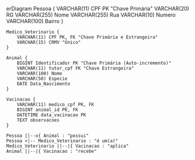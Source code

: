 erDiagram
    Pessoa {
        VARCHAR(11) CPF PK "Chave Primária"
        VARCHAR(20) RG
        VARCHAR(255) Nome
        VARCHAR(255) Rua
        VARCHAR(10) Numero
        VARCHAR(100) Bairro
    }

    Medico_Veterinario {
        VARCHAR(11) CPF PK, FK "Chave Primária e Estrangeira"
        VARCHAR(15) CRMV "Único"
    }

    Animal {
        BIGINT Identificador PK "Chave Primária (Auto-incremento)"
        VARCHAR(11) tutor_cpf FK "Chave Estrangeira"
        VARCHAR(100) Nome
        VARCHAR(50) Especie
        DATE Data_Nascimento
    }

    Vacinacao {
        VARCHAR(11) medico_cpf PK, FK
        BIGINT animal_id PK, FK
        DATETIME data_vacinacao PK
        TEXT observacoes
    }

    Pessoa ||--o{ Animal : "possui"
    Pessoa <|-- Medico_Veterinario : "é um(a)"
    Medico_Veterinario ||--|{ Vacinacao : "aplica"
    Animal ||--|{ Vacinacao : "recebe"